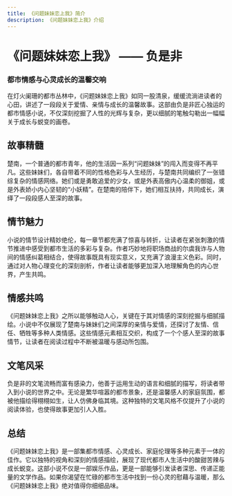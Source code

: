 ```yaml
---
title: 《问题妹妹恋上我》简介
description: 《问题妹妹恋上我》介绍
---
```


# 《问题妹妹恋上我》 —— 负是非

### 都市情感与心灵成长的温馨交响

在灯火阑珊的都市丛林中，《问题妹妹恋上我》如同一股清泉，缓缓流淌进读者的心田，讲述了一段段关于爱情、亲情与成长的温馨故事。这部由负是非匠心独运的都市情感小说，不仅深刻挖掘了人性的光辉与复杂，更以细腻的笔触勾勒出一幅幅关于成长与蜕变的画卷。

## 故事精髓

楚南，一个普通的都市青年，他的生活因一系列“问题妹妹”的闯入而变得不再平凡。这些妹妹们，各自带着不同的性格色彩与人生经历，与楚南共同编织了一张错综复杂的情感网络。她们或是勇敢追爱的少女，或是外表高傲内心温柔的御姐，或是外表娇小内心坚韧的“小妖精”。在楚南的陪伴下，她们相互扶持，共同成长，演绎了一段段感人至深的故事。

## 情节魅力

小说的情节设计精妙绝伦，每一章节都充满了惊喜与转折，让读者在紧张刺激的情节推进中感受到都市生活的多彩与复杂。作者巧妙地将职场商战的尔虞我诈与人物间的情感纠葛相结合，使得故事既具有现实意义，又充满了浪漫主义色彩。同时，通过对人物心理变化的深刻剖析，作者让读者能够更加深入地理解角色的内心世界，产生共鸣。

## 情感共鸣

《问题妹妹恋上我》之所以能够触动人心，关键在于其对情感的深刻挖掘与细腻描绘。小说中不仅展现了楚南与妹妹们之间深厚的亲情与爱情，还探讨了友情、信任、牺牲等多种人类情感。这些情感元素相互交织，构成了一个个感人至深的故事情节，让读者在阅读过程中不断被温暖与感动所包围。

## 文笔风采

负是非的文笔流畅而富有感染力，他善于运用生动的语言和细腻的描写，将读者带入到小说的世界之中。无论是繁华喧嚣的都市景象，还是温馨感人的家庭氛围，都被他描绘得栩栩如生，让人仿佛身临其境。这种独特的文笔风格不仅提升了小说的阅读体验，也使得故事更加引人入胜。

## 总结

《问题妹妹恋上我》是一部集都市情感、心灵成长、家庭伦理等多种元素于一体的佳作。它以独特的视角和深刻的情感描绘，展现了现代都市人生活中的酸甜苦辣与成长蜕变。这部小说不仅是一部娱乐作品，更是一部能够引发读者深思、传递正能量的文学作品。如果你渴望在忙碌的都市生活中找到一份心灵的慰藉与温暖，那么《问题妹妹恋上我》绝对值得你细细品味。